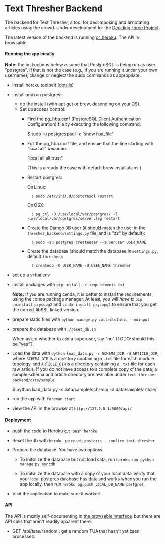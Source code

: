 Text Thresher Backend
=====================

The backend for Text Thresher, a tool for decomposing and annotating articles
using the crowd. Under development for the
[Deciding Force Project](http://www.decidingforce.org/).

The latest version of the backend is running
[on heroku](http://text-thresher.herokuapp.com/api). The API is browsable.

#### Running the app locally

**Note:** the instructions below assume that PostgreSQL is being run as user
"postgres".  If that is not the case (e.g., if you are running it under your
own username), change or neglect the sudo commands as appropriate.

- install heroku toolbelt
  [(details)](https://devcenter.heroku.com/articles/getting-started-with-python#set-up)

- install and run postgres:
  - do the install (with apt-get or brew, depending on your OS). 
  - Set up access control:
    - Find the pg_hba.conf (PostgreSQL Client Authentication Configuration) file
      by executing the following command:

      $ sudo -u postgres psql -c 'show hba_file'

    - Edit the pg_hba.conf file, and ensure that the line starting with "local all" becomes:

      "local all all trust"

      (This is already the case with default brew installations.)

	- Restart postgres:

      On Linux:

            $ sudo /etc/init.d/postgresql restart

      On OSX:

            $ pg_ctl -D /usr/local/var/postgres/ -l /usr/local/var/postgres/server.log restart

    - Create the Django DB user (it should match the user in the `thresher_backend/settings.py` file,
      and is "zz" by default):

            $ sudo -su postgres createuser --superuser USER_NAME

    - Create the database (should match the database in `settings.py`, default `thresher`):

            $ createdb -O USER_NAME -U USER_NAME thresher

- set up a virtualenv

- install packages with `pip install -r requirements.txt`

  **Note:** If you are running conda, it is better to install the requirements
  using the conda package manager.  At least, you will *have* to ``pip
  uninstall psycopg2`` and ``conda install psycopg2`` to ensure that you
  get the correct libSSL linked version.

- prepare static files with `python manage.py collectstatic --noinput`

- prepare the database with `./reset_db.sh`

  When asked whether to add a superuser, say "no" (TODO: should this be
  "yes"?)

- Load the data with `python load_data.py -s SCHEMA_DIR -d ARTICLE_DIR`, where `SCHEMA_DIR` is a directory
  containing a `.txt` file for each module topology, and `ARTICLE_DIR` is a directory containing a `.txt`
  file for each raw article. If you do not have access to a complete copy of the data, a sample schema and
  article directory are available under `text-thresher-backend/data/sample`.

  $ python load_data.py -s data/sample/schema/ -d data/sample/article/

- run the app with `foreman start`

- view the API in the browser at `http://127.0.0.1:5000/api/`

#### Deployment

- push the code to Heroku `git push heroku`

- Reset the db with `heroku pg:reset postgres --confirm text-thresher`

- Prepare the database. You have two options.

  - To initialize the database but not load data, run
    `heroku run python manage.py syncdb`

  - To initialize the database with a copy of your local data, verify that your
    local postgres database has data and works when you run the app locally,
    then run `heroku pg:push LOCAL_DB_NAME postgres`

- Visit the application to make sure it worked

#### API

The API is mostly self-documenting in
[the browsable interface](http://text-thresher.herokuapp.com/api), but there are
API calls that aren't readily apparent there:

- GET /api/tuas/random : get a random TUA that hasn't yet been processed.
